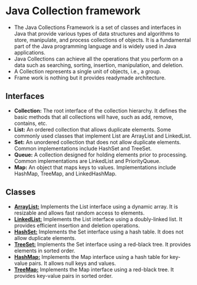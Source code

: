 # Java Collection framework
- The Java Collections Framework is a set of classes and interfaces in Java that provide various types of data structures and algorithms to store, manipulate, and process collections of objects. It is a fundamental part of the Java programming language and is widely used in Java applications.  
- Java Collections can achieve all the operations that you perform on a data such as searching, sorting, insertion, manipulation, and deletion.
- A Collection represents a single unit of objects, i.e., a group.
- Frame work is nothing but it provides readymade architecture.
## Interfaces
- **Collection:** The root interface of the collection hierarchy. It defines the basic methods that all collections will have, such as add, remove, contains, etc.
- **List:** An ordered collection that allows duplicate elements. Some commonly used classes that implement List are ArrayList and LinkedList.
- **Set:** An unordered collection that does not allow duplicate elements. Common implementations include HashSet and TreeSet.
- **Queue:** A collection designed for holding elements prior to processing. Common implementations are LinkedList and PriorityQueue.
- **Map:** An object that maps keys to values. Implementations include HashMap, TreeMap, and LinkedHashMap.
## Classes
- **[ArrayList:](ArrayList)** Implements the List interface using a dynamic array. It is resizable and allows fast random access to elements.
- **[LinkedList:](LinkedList)** Implements the List interface using a doubly-linked list. It provides efficient insertion and deletion operations.
- **[HashSet:](HashSet)** Implements the Set interface using a hash table. It does not allow duplicate elements.
- **[TreeSet:](TreeSet)** Implements the Set interface using a red-black tree. It provides elements in sorted order.
- **[HashMap:](HashMap)** Implements the Map interface using a hash table for key-value pairs. It allows null keys and values.
- **[TreeMap:](TreeMap)** Implements the Map interface using a red-black tree. It provides key-value pairs in sorted order.
